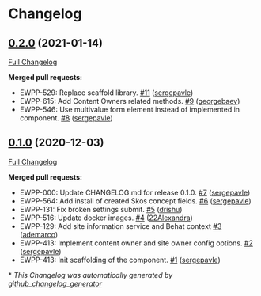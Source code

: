 # Changelog

## [0.2.0](https://github.com/openeuropa/oe_corporate_site_info/tree/0.2.0) (2021-01-14)

[Full Changelog](https://github.com/openeuropa/oe_corporate_site_info/compare/0.1.0...0.2.0)

**Merged pull requests:**

- EWPP-529: Replace scaffold library. [\#11](https://github.com/openeuropa/oe_corporate_site_info/pull/11) ([sergepavle](https://github.com/sergepavle))
- EWPP-615: Add Content Owners related methods. [\#9](https://github.com/openeuropa/oe_corporate_site_info/pull/9) ([georgebaev](https://github.com/georgebaev))
- EWPP-546: Use multivalue form element instead of implemented in component. [\#8](https://github.com/openeuropa/oe_corporate_site_info/pull/8) ([sergepavle](https://github.com/sergepavle))

## [0.1.0](https://github.com/openeuropa/oe_corporate_site_info/tree/0.1.0) (2020-12-03)

[Full Changelog](https://github.com/openeuropa/oe_corporate_site_info/compare/02f84828e4fae1bfc2b3ff69b419a99df0cc2932...0.1.0)

**Merged pull requests:**

- EWPP-000: Update CHANGELOG.md for release 0.1.0. [\#7](https://github.com/openeuropa/oe_corporate_site_info/pull/7) ([sergepavle](https://github.com/sergepavle))
- EWPP-564: Add install of created Skos concept fields. [\#6](https://github.com/openeuropa/oe_corporate_site_info/pull/6) ([sergepavle](https://github.com/sergepavle))
- EWPP-131: Fix broken settings submit. [\#5](https://github.com/openeuropa/oe_corporate_site_info/pull/5) ([drishu](https://github.com/drishu))
- EWPP-516: Update docker images. [\#4](https://github.com/openeuropa/oe_corporate_site_info/pull/4) ([22Alexandra](https://github.com/22Alexandra))
- EWPP-129: Add site information service and Behat context [\#3](https://github.com/openeuropa/oe_corporate_site_info/pull/3) ([ademarco](https://github.com/ademarco))
- EWPP-413: Implement content owner and site owner config options. [\#2](https://github.com/openeuropa/oe_corporate_site_info/pull/2) ([sergepavle](https://github.com/sergepavle))
- EWPP-413: Init scaffolding of the component. [\#1](https://github.com/openeuropa/oe_corporate_site_info/pull/1) ([sergepavle](https://github.com/sergepavle))



\* *This Changelog was automatically generated by [github_changelog_generator](https://github.com/github-changelog-generator/github-changelog-generator)*
